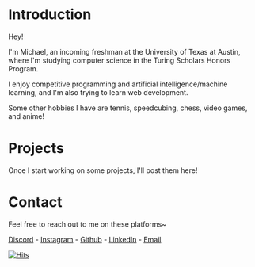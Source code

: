 # Introduction
Hey!

I'm Michael, an incoming freshman at the University of Texas at Austin, where I'm studying computer science in the Turing Scholars Honors Program.

I enjoy competitive programming and artificial intelligence/machine learning, and I'm also trying to learn web development.

Some other hobbies I have are tennis, speedcubing, chess, video games, and anime!

# Projects
Once I start working on some projects, I'll post them here!

# Contact
Feel free to reach out to me on these platforms~

[Discord](https://discordapp.com/users/545056316905750539) - 
[Instagram](https://www.instagram.com/michael.jxu/) - 
[Github](https://github.com/michyjz) - 
[LinkedIn](https://www.linkedin.com/in/michael-j-xu/) - 
[Email](mailto:jiazhuo.xu@gmail.com) 

[![Hits](https://hits.sh/michyjz.github.io.svg?style=for-the-badge)](https://hits.sh/michyjz.github.io/)
